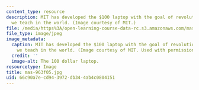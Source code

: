 ```yaml
---
content_type: resource
description: MIT has developed the $100 laptop with the goal of revolutionizing how
  we teach in the world. (Image courtesy of MIT.)
file: /media/https%3A/open-learning-course-data-rc.s3.amazonaws.com/mas-963-technological-tools-for-school-reform-fall-2005/66c90a7ecd943972db344ab4c0804151_mas-963f05.jpg
file_type: image/jpeg
image_metadata:
  caption: MIT has developed the $100 laptop with the goal of revolutionizing how
    we teach in the world. (Image courtesy of MIT. Used with permission.)
  credit: ''
  image-alt: The 100 dollar laptop.
resourcetype: Image
title: mas-963f05.jpg
uid: 66c90a7e-cd94-3972-db34-4ab4c0804151
---
```


